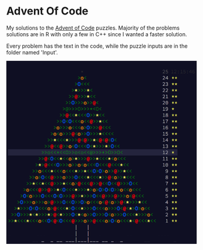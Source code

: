 # Advent Of Code

My solutions to the [Advent of Code](http://adventofcode.com) puzzles. Majority of the problems solutions are in R with only a few in C++ since I wanted a faster solution.

Every problem has the text in the code, while the puzzle inputs are in the folder named 'Input'.

![](https://github.com/RossiLorenzo/Advent_Of_Code/blob/master/code_tree.png)
